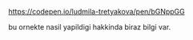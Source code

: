https://codepen.io/ludmila-tretyakova/pen/bGNppGG

bu ornekte nasil yapildigi hakkinda biraz bilgi var.